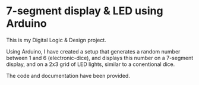# 7-segment display & LED using Arduino

This is my Digital Logic & Design project.

Using Arduino, I have created a setup that generates a random number between 1 and 6 (electronic-dice), and displays this number on a 7-segment display, and on a 2x3 grid of LED lights, similar to a conentional dice.

The code and documentation have been provided.

